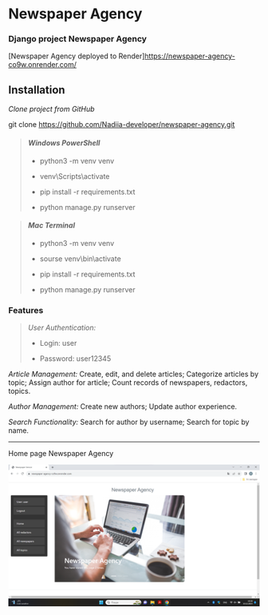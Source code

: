 # Newspaper Agency

### Django project Newspaper Agency
[Newspaper Agency deployed to Render]https://newspaper-agency-co9w.onrender.com/

## Installation

*Clone project from GitHub*

git clone https://github.com/Nadiia-developer/newspaper-agency.git

> #### *Windows PowerShell*
>
> - python3 -m venv venv
> 
> - venv\Scripts\activate
> 
> - pip install -r requirements.txt
> 
> - python manage.py runserver

> #### *Mac Terminal*
>
> - python3 -m venv venv
> 
> - sourse venv\bin\activate
> 
> - pip install -r requirements.txt
> 
> - python manage.py runserver



### Features

>*User Authentication:*
>
> - Login: user
> 
> - Password: user12345


*Article Management:*
Create, edit, and delete articles; Categorize articles by topic; Assign author for article; Count records of newspapers, redactors, topics.

*Author Management:* Create new authors; Update author experience.

*Search Functionality:* Search for author by username; Search for topic by name.

___

Home page Newspaper Agency

![home-page-newspaper-agency.png](home-page-newspaper-agency.png)
